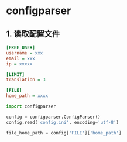 # configparser

## 1. 读取配置文件

```config.ini
[FREE_USER]
username = xxx
email = xxx
ip = xxxxx

[LIMIT]
translation = 3

[FILE]
home_path = xxxx
```

```python
import configparser

config = configparser.ConfigParser()
config.read('config.ini', encoding='utf-8')

file_home_path = config['FILE']['home_path']
```